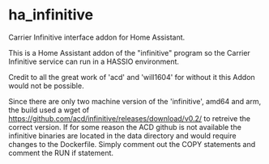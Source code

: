# ha_infinitive
Carrier Infinitive interface addon for Home Assistant.

This is a Home Assistant addon of the "infinitive" program so the Carrier Infinitive service can run in a HASSIO environment.

Credit to all the great work of 'acd' and 'will1604' for without it this Addon would not be possible.

Since there are only two machine version of the 'infinitive', amd64 and arm, the build used a wget of https://github.com/acd/infinitive/releases/download/v0.2/ to retreive the correct version.  If for some reason the ACD github is not available the infinitive binaries are located in the data directory and would require changes to the Dockerfile.  Simply comment out the COPY statements and comment the RUN if statement.

